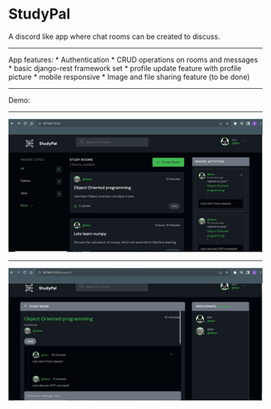 # StudyPal

A discord like app where chat rooms can be created to discuss.
<hr>
App features: 
* Authentication
* CRUD operations on rooms and messages
* basic django-rest framework set
* profile update feature with profile picture
* mobile responsive
* Image and file sharing feature (to be done)
<hr>

Demo:
<hr>
<img src="https://github.com/Isa1asN/studypal_django/blob/main/static/images/Capture.JPG?raw=true" />
<hr>
<img src="https://github.com/Isa1asN/studypal_django/blob/main/static/images/Capture2.JPG?raw=true" />
